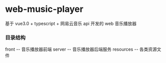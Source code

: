 # web-music-player

基于 vue3.0 + typescript + 网易云音乐 api 开发的 web 音乐播放器

### 目录结构

front -- 音乐播放器前端
server -- 音乐播放器后端服务
resources -- 各类资源文件
